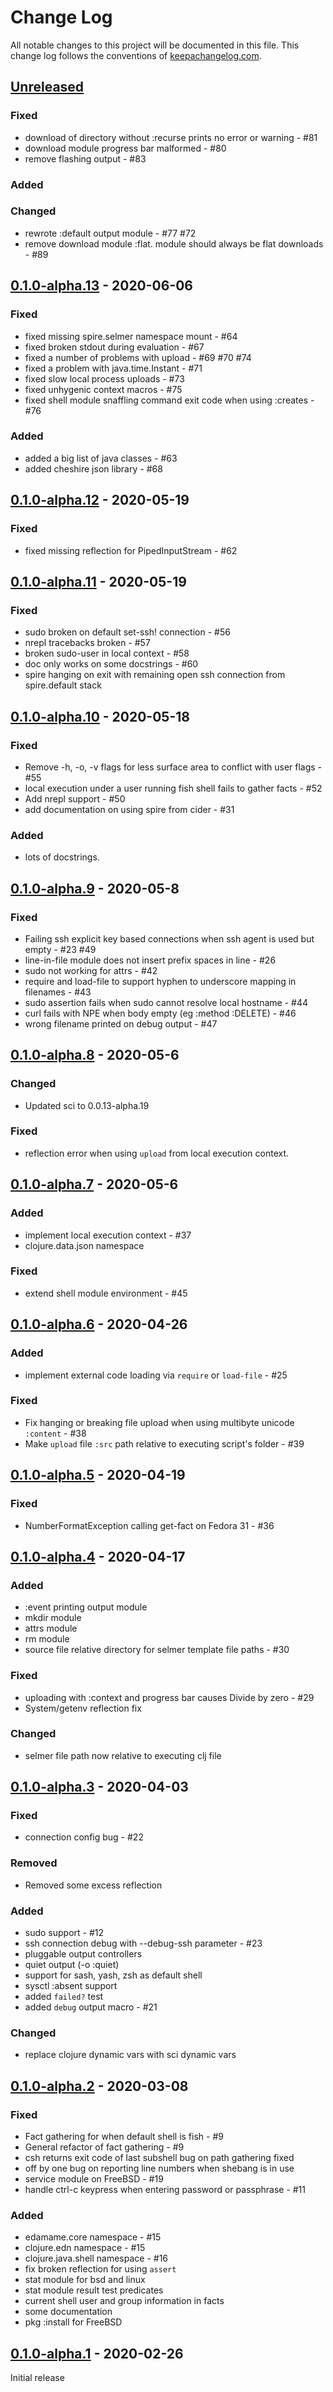 # Change Log
All notable changes to this project will be documented in this file. This change log follows the conventions of [keepachangelog.com](http://keepachangelog.com/).

## [Unreleased]

### Fixed
- download of directory without :recurse prints no error or warning - #81
- download module progress bar malformed - #80
- remove flashing output - #83

### Added

### Changed
- rewrote :default output module - #77 #72
- remove download module :flat. module should always be flat downloads - #89

## [0.1.0-alpha.13] - 2020-06-06

### Fixed
- fixed missing spire.selmer namespace mount - #64
- fixed broken stdout during evaluation - #67
- fixed a number of problems with upload - #69 #70 #74
- fixed a problem with java.time.Instant - #71
- fixed slow local process uploads - #73
- fixed unhygenic context macros - #75
- fixed shell module snaffling command exit code when using :creates - #76

### Added
- added a big list of java classes - #63
- added cheshire json library - #68

## [0.1.0-alpha.12] - 2020-05-19

### Fixed
- fixed missing reflection for PipedInputStream - #62

## [0.1.0-alpha.11] - 2020-05-19

### Fixed
- sudo broken on default set-ssh! connection - #56
- nrepl tracebacks broken - #57
- broken sudo-user in local context - #58
- doc only works on some docstrings - #60
- spire hanging on exit with remaining open ssh connection from spire.default stack

## [0.1.0-alpha.10] - 2020-05-18

### Fixed
- Remove -h, -o, -v flags for less surface area to conflict with user flags - #55
- local execution under a user running fish shell fails to gather facts - #52
- Add nrepl support - #50
- add documentation on using spire from cider - #31

### Added
- lots of docstrings.

## [0.1.0-alpha.9] - 2020-05-8

### Fixed
- Failing ssh explicit key based connections when ssh agent is used but empty - #23 #49
- line-in-file module does not insert prefix spaces in line - #26
- sudo not working for attrs - #42
- require and load-file to support hyphen to underscore mapping in filenames - #43
- sudo assertion fails when sudo cannot resolve local hostname - #44
- curl fails with NPE when body empty (eg :method :DELETE) - #46
- wrong filename printed on debug output - #47

## [0.1.0-alpha.8] - 2020-05-6

### Changed
- Updated sci to 0.0.13-alpha.19

### Fixed
- reflection error when using `upload` from local execution context.

## [0.1.0-alpha.7] - 2020-05-6

### Added
- implement local execution context - #37
- clojure.data.json namespace

### Fixed
- extend shell module environment - #45

## [0.1.0-alpha.6] - 2020-04-26

### Added
- implement external code loading via `require` or `load-file` - #25

### Fixed
- Fix hanging or breaking file upload when using multibyte unicode `:content` - #38
- Make `upload` file `:src` path relative to executing script's folder - #39

## [0.1.0-alpha.5] - 2020-04-19

### Fixed
- NumberFormatException calling get-fact on Fedora 31 - #36

## [0.1.0-alpha.4] - 2020-04-17

### Added
- :event printing output module
- mkdir module
- attrs module
- rm module
- source file relative directory for selmer template file paths - #30

### Fixed
- uploading with :context and progress bar causes Divide by zero - #29
- System/getenv reflection fix

### Changed
- selmer file path now relative to executing clj file

## [0.1.0-alpha.3] - 2020-04-03

### Fixed
- connection config bug - #22

### Removed
- Removed some excess reflection

### Added
- sudo support - #12
- ssh connection debug with --debug-ssh parameter - #23
- pluggable output controllers
- quiet output (-o :quiet)
- support for sash, yash, zsh as default shell
- sysctl :absent support
- added `failed?` test
- added `debug` output macro - #21

### Changed
- replace clojure dynamic vars with sci dynamic vars

## [0.1.0-alpha.2] - 2020-03-08
### Fixed
- Fact gathering for when default shell is fish - #9
- General refactor of fact gathering - #9
- csh returns exit code of last subshell bug on path gathering fixed
- off by one bug on reporting line numbers when shebang is in use
- service module on FreeBSD - #19
- handle ctrl-c keypress when entering password or passphrase - #11

### Added
- edamame.core namespace - #15
- clojure.edn namespace - #15
- clojure.java.shell namespace - #16
- fix broken reflection for using `assert`
- stat module for bsd and linux
- stat module result test predicates
- current shell user and group information in facts
- some documentation
- pkg :install for FreeBSD

## [0.1.0-alpha.1] - 2020-02-26
Initial release

[Unreleased]: https://github.com/epiccastle/spire/compare/v0.1.0-alpha.13...HEAD
[0.1.0-alpha.13]: https://github.com/epiccastle/spire/compare/v0.1.0-alpha.12...v0.1.0-alpha.13
[0.1.0-alpha.12]: https://github.com/epiccastle/spire/compare/v0.1.0-alpha.11...v0.1.0-alpha.12
[0.1.0-alpha.11]: https://github.com/epiccastle/spire/compare/v0.1.0-alpha.10...v0.1.0-alpha.11
[0.1.0-alpha.10]: https://github.com/epiccastle/spire/compare/v0.1.0-alpha.9...v0.1.0-alpha.10
[0.1.0-alpha.9]: https://github.com/epiccastle/spire/compare/v0.1.0-alpha.8...v0.1.0-alpha.9
[0.1.0-alpha.8]: https://github.com/epiccastle/spire/compare/v0.1.0-alpha.7...v0.1.0-alpha.8
[0.1.0-alpha.7]: https://github.com/epiccastle/spire/compare/v0.1.0-alpha.6...v0.1.0-alpha.7
[0.1.0-alpha.6]: https://github.com/epiccastle/spire/compare/v0.1.0-alpha.5...v0.1.0-alpha.6
[0.1.0-alpha.5]: https://github.com/epiccastle/spire/compare/v0.1.0-alpha.4...v0.1.0-alpha.5
[0.1.0-alpha.4]: https://github.com/epiccastle/spire/compare/v0.1.0-alpha.3...v0.1.0-alpha.4
[0.1.0-alpha.3]: https://github.com/epiccastle/spire/compare/v0.1.0-alpha.2...v0.1.0-alpha.3
[0.1.0-alpha.2]: https://github.com/epiccastle/spire/compare/v0.1.0-alpha.1...v0.1.0-alpha.2
[0.1.0-alpha.1]: https://github.com/epiccastle/spire/tree/v0.1.0-alpha.1
